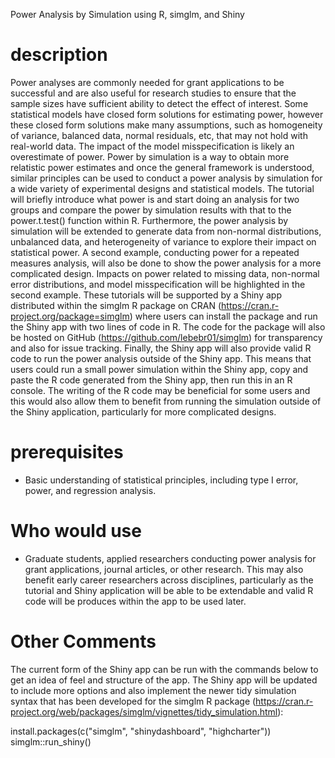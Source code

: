 Power Analysis by Simulation using R, simglm, and Shiny

# description
Power analyses are commonly needed for grant applications to be successful and are also useful for research studies to ensure that the sample sizes have sufficient ability to detect the effect of interest. Some statistical models have closed form solutions for estimating power, however these closed form solutions make many assumptions, such as homogeneity of variance, balanced data, normal residuals, etc, that may not hold with real-world data. The impact of the model misspecification is likely an overestimate of power. Power by simulation is a way to obtain more relatistic power estimates and once the general framework is understood, similar principles can be used to conduct a power analysis by simulation for a wide variety of experimental designs and statistical models. The tutorial will briefly introduce what power is and start doing an analysis for two groups and compare the power by simulation results with that to the power.t.test() function within R. Furthermore, the power analysis by simulation will be extended to generate data from non-normal distributions, unbalanced data, and heterogeneity of variance to explore their impact on statistical power. A second example, conducting power for a repeated measures analysis, will also be done to show the power analysis for a more complicated design. Impacts on power related to missing data, non-normal error distributions, and model misspecification will be highlighted in the second example. These tutorials will be supported by a Shiny app distributed within the simglm R package on CRAN (https://cran.r-project.org/package=simglm) where users can install the package and run the Shiny app with two lines of code in R. The code for the package will also be hosted on GitHub (https://github.com/lebebr01/simglm) for transparency and also for issue tracking. Finally, the Shiny app will also provide valid R code to run the power analysis outside of the Shiny app. This means that users could run a small power simulation within the Shiny app, copy and paste the R code generated from the Shiny app, then run this in an R console. The writing of the R code may be beneficial for some users and this would also allow them to benefit from running the simulation outside of the Shiny application, particularly for more complicated designs. 


# prerequisites
- Basic understanding of statistical principles, including type I error, power, and regression analysis.

# Who would use
- Graduate students, applied researchers conducting power analysis for grant applications, journal articles, or other research. This may also benefit early career researchers across disciplines, particularly as the tutorial and Shiny application will be able to be extendable and valid R code will be produces within the app to be used later.

# Other Comments
The current form of the Shiny app can be run with the commands below to get an idea of feel and structure of the app. The Shiny app will be updated to include more options and also implement the newer tidy simulation syntax that has been developed for the simglm R package (https://cran.r-project.org/web/packages/simglm/vignettes/tidy_simulation.html): 

install.packages(c("simglm", "shinydashboard", "highcharter"))
simglm::run_shiny()
